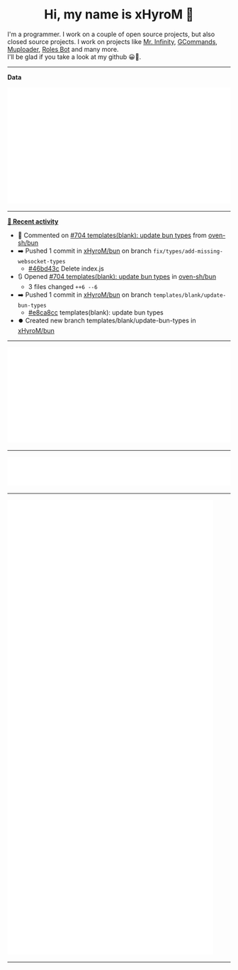 <p align="center">
    <!-- <img src="https://avatars.githubusercontent.com/u/56601352" width="192" alt="hyro's pfp" /> -->
    <h1 align="center">Hi, my name is xHyroM 👋</h1>
</p>

I'm a programmer. I work on a couple of open source projects, but also closed source projects. I work on projects like [Mr. Infinity](https://discord.com/oauth2/authorize?client_id=720321585625694239&scope=bot%20applications.commands&permissions=8&redirect_uri=https://blobs.gq/imanager&prompt=consent&response_type=code), [GCommands](https://github.com/Garlic-Team/GCommands), [Muploader](https://github.com/xHyroM/Muploder), [Roles Bot](https://github.com/xHyroM/roles-bot) and many more.  
I'll be glad if you take a look at my github 😀👀.

___
**Data**

<img src="https://github.com/xHyroM/xHyroM/blob/master/.cache/base.svg">

___

**[📰 Recent activity](https://github.com/xHyroM)**
* 💬 Commented on [#704 templates(blank): update bun types](https://github.com/oven-sh/bun/issues/704) from [oven-sh/bun](https://github.com/oven-sh/bun)
* ➡️ Pushed 1 commit in [xHyroM/bun](https://github.com/xHyroM/bun) on branch `fix/types/add-missing-websocket-types`
  * [#46bd43c](https://github.com/xHyroM/bun/commit/46bd43c) Delete index.js
* 🔃 Opened [#704 templates(blank): update bun types](https://github.com/oven-sh/bun/pull/704) in [oven-sh/bun](https://github.com/oven-sh/bun)
  * 3 files changed `++6 --6`
* ➡️ Pushed 1 commit in [xHyroM/bun](https://github.com/xHyroM/bun) on branch `templates/blank/update-bun-types`
  * [#e8ca8cc](https://github.com/xHyroM/bun/commit/e8ca8cc) templates(blank): update bun types
* ⏺️ Created new branch templates/blank/update-bun-types in [xHyroM/bun](https://github.com/xHyroM/bun)


___

<img src="https://github.com/xHyroM/xHyroM/blob/master/.cache/isocalendar.svg">

___

<img src="https://github.com/xHyroM/xHyroM/blob/master/.cache/languages.svg">

___

<img src="https://github.com/xHyroM/xHyroM/blob/master/.cache/achievements.svg">

___

